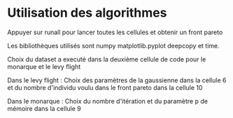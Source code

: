 # Utilisation des algorithmes

Appuyer sur runall pour lancer toutes les cellules et obtenir un front pareto

Les bibliothèques utilisés sont numpy matplotlib.pyplot deepcopy et time.

Choix du dataset a executé dans la deuxième cellule de code pour le monarque et le levy flight

Dans le levy flight : Choix des paramètres de la gaussienne dans la cellule 6 et du nombre d'individu voulu dans le front pareto dans la cellule 10

Dans le monarque : Choix du nombre d'itération et du paramètre p de mémoire dans la cellule 9